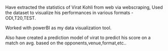 Have extracted the statistics of Virat Kohli from web via webscraping,
Used the dataset to visualize his performances in various formats - ODI,T20,TEST.

Worked with powerBI as my data visualization tool. 

Also have created a prediction model of virat to predict his score on a match on avg. based on the opponents,venue,format,etc..
